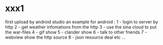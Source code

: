 # xxx1
first upload by android studio
an example for android : 
  1 - login to server by http
  2 - get weather infomations from the http 
  3 - use the sina cloud to put the war-files
  4 - gif show
  5 - clander show
  6 - talk to other friends
  7 - webview show the http source
  8 - json resource deal
  etc ...
  
